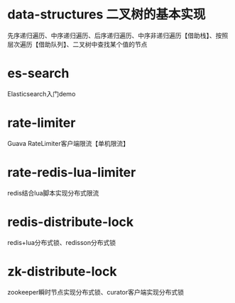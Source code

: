 # data-structures 二叉树的基本实现
  先序递归遍历、中序递归遍历、后序递归遍历、中序非递归遍历【借助栈】、按照层次遍历【借助队列】、二叉树中查找某个值的节点
 
# es-search
  Elasticsearch入门demo
  
# rate-limiter
  Guava RateLimiter客户端限流【单机限流】

# rate-redis-lua-limiter
  redis结合lua脚本实现分布式限流

# redis-distribute-lock
  redis+lua分布式锁、redisson分布式锁

# zk-distribute-lock
  zookeeper瞬时节点实现分布式锁、curator客户端实现分布式锁
